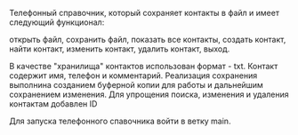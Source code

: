 Телефонный справочник, который сохраняет контакты в файл и имеет следующий функционал:

открыть файл, сохранить файл, показать все контакты, создать контакт, найти контакт, изменить контакт, удалить контакт, выход.

В качестве "хранилища" контактов использован формат - txt. Контакт содержит имя, телефон и комментарий. Реализация сохранения выполнина созданием буферной копии для работы и дальнейшим сохранением изменения. Для упрощения поиска, изменения и удаления контактам добавлен ID

Для запуска телефонного спавочника войти в ветку main.
